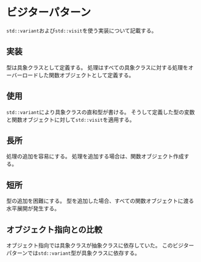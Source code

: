 # ビジターパターン

`std::variant`および`std::visit`を使う実装について記載する。

## 実装
型は具象クラスとして定義する。
処理はすべての具象クラスに対する処理をオーバーロードした関数オブジェクトとして定義する。

## 使用
`std::variant`により具象クラスの直和型が書ける。
そうして定義した型の変数と関数オブジェクトに対して`std::visit`を適用する。

## 長所
処理の追加を容易にする。
処理を追加する場合は、関数オブジェクト作成する。

## 短所
型の追加を困難にする。
型を追加した場合、すべての関数オブジェクトに渡る水平展開が発生する。

## オブジェクト指向との比較
オブジェクト指向では具象クラスが抽象クラスに依存していた。
このビジターパターンでは`std::variant`型が具象クラスに依存する。